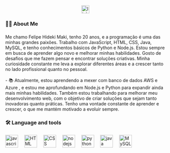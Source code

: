 
###

<div align="center">
  <img src="https://img.shields.io/static/v1?message=LinkedIn&logo=linkedin&label=&color=0077B5&logoColor=white&labelColor=&style=for-the-badge" href="https://www.linkedin.com/in/felipe-maki-781924287/" height="25" alt="linkedin logo"  />
</div>

###

<h3 align="left">👩‍💻  About Me</h3>

###

<p align="left">Me chamo Felipe Hideki Maki, tenho 20 anos, e a programação é uma das minhas grandes paixões. Trabalho com JavaScript, HTML, CSS, Java, MySQL, e tenho conhecimentos básicos de Python e Node.js. Estou sempre em busca de aprender algo novo e melhorar minhas habilidades. Gosto de desafios que me fazem pensar e encontrar soluções criativas. Minha curiosidade constante me leva a explorar diferentes áreas e a crescer tanto no lado profissional quanto no pessoal.<br><br>- 📚 Atualmente, estou aprendendo a mexer com banco de dados AWS e Azure , e estou me aprofundando em Node.js e Python para expandir ainda mais minhas habilidades. Também estou trabalhando para melhorar meu desenvolvimento web, com o objetivo de criar soluções que sejam tanto inovadoras quanto práticas. Tenho uma vontade constante de aprender e crescer, o que me mantém motivado a evoluir sempre.<br></p>

###

<h3 align="left">🛠 Language and tools</h3>

###

<div align="left">
 <img src="https://cdn.jsdelivr.net/gh/devicons/devicon/icons/javascript/javascript-original.svg" height="40" alt="javascript logo"  />
  <img width="12" />
  <img src="https://upload.wikimedia.org/wikipedia/commons/thumb/6/61/HTML5_logo_and_wordmark.svg/512px-HTML5_logo_and_wordmark.svg.png?20170517184425" height="40" alt="HTML logo"/>
  <img width="12" />
  <img src="https://cdn4.iconfinder.com/data/icons/flat-brand-logo-2/512/css3-512.png" height="40" alt="CSS logo"/>
  <img width="12" />
 <img src="https://cdn.jsdelivr.net/gh/devicons/devicon/icons/nodejs/nodejs-original.svg" height="40" alt="nodejs logo"  />
  <img width="12" />
  <img src="https://upload.wikimedia.org/wikipedia/commons/thumb/0/0a/Python.svg/2048px-Python.svg.png" height="40" alt="python logo"  />
  <img width="12" />
  <img src="https://cdn4.iconfinder.com/data/icons/logos-and-brands/512/181_Java_logo_logos-512.png" height="40" alt="java logo"  />
  <img width="12" />
  <img src="https://www.svgrepo.com/show/303251/mysql-logo.svg" height="40" alt="MySQL logo"/>
  <img width="12" />
</div>

###
